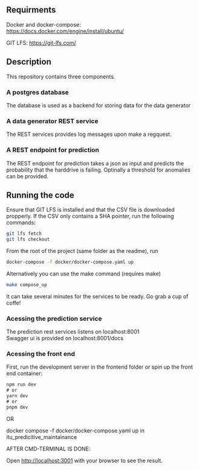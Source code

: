 ## Requirments 
Docker and docker-compose: https://docs.docker.com/engine/install/ubuntu/

GIT LFS: https://git-lfs.com/

## Description
This repository contains three components.
### A postgres database
The database is used as a backend for storing data for the data generator
### A data generator REST service
The REST services provides log messages upon make a regquest. 
### A REST endpoint for prediction
The REST endpoint for prediction takes a json as input and predicts the probability that the harddrive is failing. Optinally a threshold for anomalies can be provided.
## Running the code
Ensure that GIT LFS is installed and that the CSV file is downloaded propperly. If the CSV only contains a SHA pointer, run the following commands:

```bash
git lfs fetch
git lfs checkout
```

From the root of the project (same folder as the readme), run 
```bash
docker-compose -f docker/docker-compose.yaml up   
```
Alternatively you can use the make command (requires make)
```bash
make compose_up
```
It can take several minutes for the services to be ready. Go grab a cup of coffe!

### Acessing the prediction service
The prediction rest services listens on localhost:8001 <br>
Swagger ui is provided on localhost:8001/docs

### Acessing the front end

First, run the development server in the frontend folder or spin up the front end container:

```cmd terminal in the folder itu_predicitive_maintainance/frontend
npm run dev
# or
yarn dev
# or
pnpm dev
```

OR

docker compose -f docker/docker-compose.yaml up in itu_predicitive_maintainance

AFTER CMD-TERMINAL IS DONE:

Open [http://localhost:3001](http://localhost:3001) with your browser to see the result.

###
